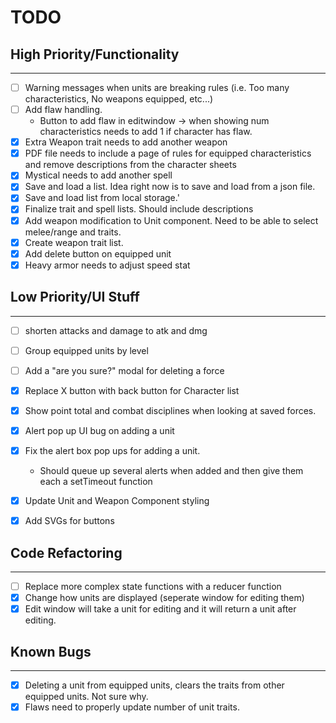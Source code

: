 # TODO

## High Priority/Functionality
___

- [ ] Warning messages when units are breaking rules (i.e. Too many characteristics, No weapons equipped, etc...)
- [ ] Add flaw handling.
    - Button to add flaw in editwindow -> when showing num characteristics needs to add 1 if character has flaw. 
- [x] Extra Weapon trait needs to add another weapon
- [x] PDF file needs to include a page of rules for equipped characteristics and remove descriptions from the character sheets
- [x] Mystical needs to add another spell
- [x] Save and load a list. Idea right now is to save and load from a json file.
- [x] Save and load list from local storage.'
- [x] Finalize trait and spell lists. Should include descriptions
- [x] Add weapon modification to Unit component. Need to be able to select melee/range and traits.
- [x] Create weapon trait list.
- [x] Add delete button on equipped unit
- [x] Heavy armor needs to adjust speed stat 

## Low Priority/UI Stuff
___
- [ ] shorten attacks and damage to atk and dmg
- [ ] Group equipped units by level
- [ ] Add a "are you sure?" modal for deleting a force
- [x] Replace X button with back button for Character list
- [x] Show point total and combat disciplines when looking at saved forces.
- [x] Alert pop up UI bug on adding a unit
- [x] Fix the alert box pop ups for adding a unit. 
    - Should queue up several alerts when added and then give them each a setTimeout function
- [x] Update Unit and Weapon Component styling
- [x] Add SVGs for buttons


## Code Refactoring
___

- [ ] Replace more complex state functions with a reducer function
- [x] Change how units are displayed (seperate window for editing them)
- [x] Edit window will take a unit for editing and it will return a unit after editing.

## Known Bugs
___

- [x] Deleting a unit from equipped units, clears the traits from other equipped units. Not sure why.
- [x] Flaws need to properly update number of unit traits.
